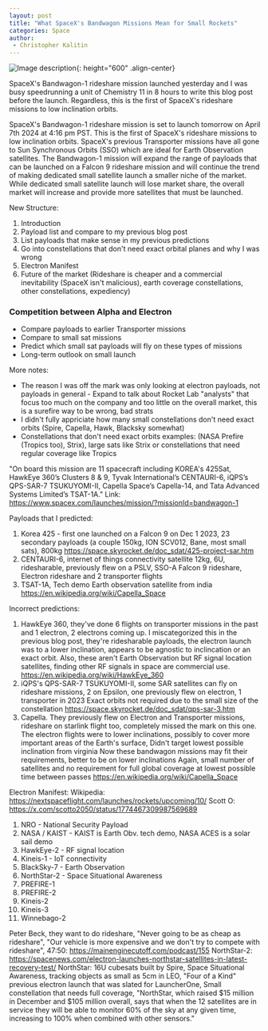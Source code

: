 ```yaml
---
layout: post
title: "What SpaceX's Bandwagon Missions Mean for Small Rockets"
categories: Space
author:
 - Christopher Kalitin
---
```

<head>
    <meta property="og:image" content="{{site.url}}/assets/images//stoke-nova-perfect/hop.jpg">
</head>

![Image description]({{site.url}}/assets/images/covers/spacex-bandwagon-mission.jpg){: height="600" .align-center}

SpaceX's Bandwagon-1 rideshare mission launched yesterday and I was busy speedrunning a unit of Chemistry 11 in 8 hours to write this blog post before the launch. Regardless, this is the first of SpaceX's rideshare missions to low inclination orbits.

SpaceX's Bandwagon-1 rideshare mission is set to launch tomorrow on April 7th 2024 at 4:16 pm PST. This is the first of SpaceX's rideshare missions to low inclination orbits. SpaceX's previous Transporter missions have all gone to Sun Synchronous Orbits (SSO) which are ideal for Earth Observation satellites. The Bandwagon-1 mission will expand the range of payloads that can be launched on a Falcon 9 rideshare mission and will continue the trend of making dedicated small satellite launch a smaller niche of the market. While dedicated small satellite launch will lose market share, the overall market will increase and provide more satellites that must be launched.



New Structure:
1. Introduction
2. Payload list and compare to my previous blog post
3. List payloads that make sense in my previous predictions
4. Go into constellations that don't need exact orbital planes and why I was wrong
5. Electron Manifest
6. Future of the market (Rideshare is cheaper and a commercial inevitability (SpaceX isn't malicious), earth coverage constellations, other constellations, expediency)

### <b>Competition between Alpha and Electron</b>

* Compare payloads to earlier Transporter missions
* Compare to small sat missions
* Predict which small sat payloads will fly on these types of missions
* Long-term outlook on small launch

More notes:
* The reason I was off the mark was only looking at electron payloads, not payloads in general - Expand to talk about Rocket Lab "analysts" that focus too much on the company and too little on the overall market, this is a surefire way to be wrong, bad strats
* I didn't fully appriciate how many small constellations don't need exact orbits (Spire, Capella, Hawk, Blacksky somewhat)
* Constellations that don't need exact orbits examples: (NASA Prefire (Tropics too), Strix), large sats like Strix or constellations that need regular coverage like Tropics

"On board this mission are 11 spacecraft including KOREA's 425Sat, HawkEye 360’s Clusters 8 & 9, Tyvak International’s CENTAURI-6, iQPS’s QPS-SAR-7 TSUKUYOMI-II, Capella Space’s Capella-14, and Tata Advanced Systems Limited’s TSAT-1A."
Link: https://www.spacex.com/launches/mission/?missionId=bandwagon-1

Payloads that I predicted:
1. Korea 425 - first one launched on a Falcon 9 on Dec 1 2023, 23 secondary payloads (a couple 150kg, ION SCV012, Bane, most small sats), 800kg
https://space.skyrocket.de/doc_sdat/425-project-sar.htm
2. CENTAURI-6, internet of things connectivity satellite 12kg, 6U, ridesharable, previously flew on a PSLV, SSO-A Falcon 9 rideshare, Electron rideshare and 2 transporter flights
3. TSAT-1A, Tech demo Earth observation satellite from india
https://en.wikipedia.org/wiki/Capella_Space

Incorrect predictions:
1. HawkEye 360, they've done 6 flights on transporter missions in the past and 1 electron, 2 electrons coming up. 
I miscategorized this in the previous blog post, they're ridesharable payloads, the electron launch was to a lower inclination, appears to be agnostic to inclincation or an exact orbit.
Also, these aren't Earth Observation but RF  signal location satellites, finding other RF signals in space are commercial use.
https://en.wikipedia.org/wiki/HawkEye_360
2. iQPS's QPS-SAR-7 TSUKUYOMI-II, some SAR satellites can fly on rideshare missions, 2 on Epsilon, one previously flew on electron, 1 transporter in 2023
Exact orbits not required due to the small size of the constellation
https://space.skyrocket.de/doc_sdat/qps-sar-3.htm
3. Capella. They previously flew on Electron and Transporter missions, rideshare on starlink flight too, completely missed the mark on this one.
The electron flights were to lower inclinations, possibly to cover more important areas of the Earth's surface, Didn't target lowest possible inclination from virginia
Now these bandwagon missions may fit their requirements, better to be on lower inclinations
Again, small number of satellites and no requirement for full global coverage at lowest possible time between passes
https://en.wikipedia.org/wiki/Capella_Space

Electron Manifest:
Wikipedia: https://nextspaceflight.com/launches/rockets/upcoming/10/
Scott O: https://x.com/scotto2050/status/1774467309987569689

1. NRO              - National Security Payload
2. NASA / KAIST     - KAIST is Earth Obv. tech demo, NASA ACES is a solar sail demo
3. HawkEye-2        - RF signal location
4. Kineis-1         - IoT connectivity
5. BlackSky-7       - Earth Observation
6. NorthStar-2      - Space Situational Awareness
7. PREFIRE-1
8. PREFIRE-2
9. Kineis-2
10. Kineis-3
11. Winnebago-2

Peter Beck, they want to do rideshare, "Never going to be as cheap as rideshare", "Our vehicle is more expensive and we don't try to compete with rideshare", 47:50: https://mainenginecutoff.com/podcast/155
NorthStar-2: https://spacenews.com/electron-launches-northstar-satellites-in-latest-recovery-test/
NorthStar: 16U cubesats built by Spire, Space Situational Awareness, tracking objects as small as 5cm in LEO, "Four of a Kind" previous electron launch that was slated for LauncherOne, Small constellation that needs full coverage, "NorthStar, which raised $15 million in December and $105 million overall, says that when the 12 satellites are in service they will be able to monitor 60% of the sky at any given time, increasing to 100% when combined with other sensors."